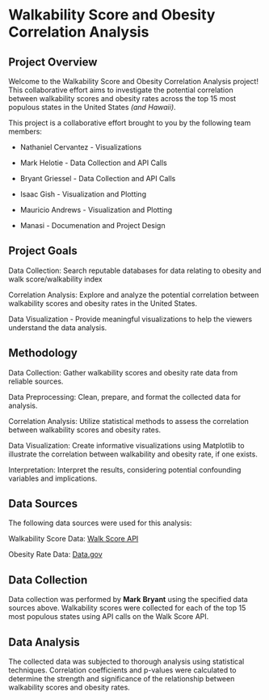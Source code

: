 # **Walkability Score and Obesity Correlation Analysis**
## Project Overview
Welcome to the Walkability Score and Obesity Correlation Analysis project! This collaborative effort aims to investigate the potential correlation between walkability scores and obesity rates across the top 15 most populous states in the United States *(and Hawaii)*. 

This project is a collaborative effort brought to you by the following team members:

- Nathaniel Cervantez - Visualizations

- Mark Helotie - Data Collection and API Calls

- Bryant Griessel - Data Collection and API Calls

- Isaac Gish - Visualization and Plotting

- Mauricio Andrews - Visualization and Plotting

- Manasi - Documenation and Project Design

## Project Goals

Data Collection: Search reputable databases for data relating to obesity and walk score/walkability index

Correlation Analysis: Explore and analyze the potential correlation between walkability scores and obesity rates in the United States.

Data Visualization - Provide meaningful visualizations to help the viewers understand the data analysis.

## Methodology
Data Collection: Gather walkability scores and obesity rate data from reliable sources.

Data Preprocessing: Clean, prepare, and format the collected data for analysis.

Correlation Analysis: Utilize statistical methods to assess the correlation between walkability scores and obesity rates.

Data Visualization: Create informative visualizations using Matplotlib to illustrate the correlation between walkability and obesity rate, if one exists.

Interpretation: Interpret the results, considering potential confounding variables and implications.

## Data Sources
The following data sources were used for this analysis:

Walkability Score Data: [Walk Score API](https://www.walkscore.com/professional/api.php)

Obesity Rate Data: [Data.gov](https://catalog.data.gov/dataset/500-cities-local-data-for-better-health-2016-release)

## Data Collection

Data collection was performed by **Mark** **Bryant** using the specified data sources above. Walkability scores were collected for each of the top 15 most populous states using API calls on the Walk Score API.

## Data Analysis
The collected data was subjected to thorough analysis using statistical techniques. Correlation coefficients and p-values were calculated to determine the strength and significance of the relationship between walkability scores and obesity rates.
